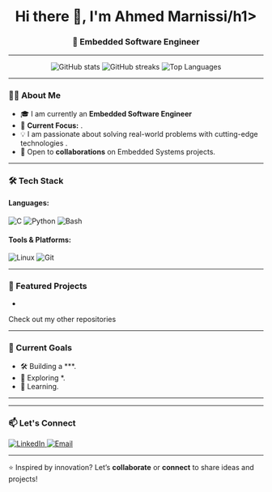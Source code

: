 <h1 align="center">Hi there 👋, I'm Ahmed Marnissi/h1>
<h3 align="center">🚀 Embedded Software Engineer</h3>

---

<p align="center">
  <img src="https://github-readme-stats.vercel.app/api?username=Ahmed-Marnissi&show_icons=true&theme=radical" alt="GitHub stats" />
  <img src="https://github-readme-streak-stats.herokuapp.com/?user=Ahmed-Marnissi&theme=radical" alt="GitHub streaks" />
  <img src="https://github-readme-stats.vercel.app/api/top-langs/?username=Ahmed-Marnissi&layout=compact&theme=radical" alt="Top Languages" />
</p>

---

### 👨‍💻 About Me
- 🎓 I am currently an **Embedded Software Engineer**
- 🌱 **Current Focus:** .
- 💡 I am passionate about solving real-world problems with cutting-edge technologies .
- 💼 Open to **collaborations** on Embedded Systems projects.

---

### 🛠️ Tech Stack
#### Languages:
![C](https://img.shields.io/badge/C-00599C?style=for-the-badge&logo=c&logoColor=white)
![Python](https://img.shields.io/badge/Python-3776AB?style=for-the-badge&logo=python&logoColor=white)
![Bash](https://img.shields.io/badge/Bash-4EAA25?style=for-the-badge&logo=gnubash&logoColor=white)

#### Tools & Platforms:

![Linux](https://img.shields.io/badge/Linux-FCC624?style=for-the-badge&logo=linux&logoColor=black)
![Git](https://img.shields.io/badge/Git-F05032?style=for-the-badge&logo=git&logoColor=white)


---

### 🌟 Featured Projects
- 
Check out my other repositories

---

### 🎯 Current Goals
- 🛠️ Building a ***.
- 🚀 Exploring *.
- 📘 Learning.

---

---

### 📫 Let's Connect
<p align="left">
  <a href="https://www.linkedin.com/in/ahmedmarnissi/" target="_blank">
    <img src="https://img.shields.io/badge/LinkedIn-0077B5?style=for-the-badge&logo=linkedin&logoColor=white" alt="LinkedIn">
  </a>
  <a href="mailto:ahmed.marnissi202@gmail.com.com" target="_blank">
    <img src="https://img.shields.io/badge/Email-D14836?style=for-the-badge&logo=gmail&logoColor=white" alt="Email">
  </a>
</p>

---

⭐️ Inspired by innovation? Let’s **collaborate** or **connect** to share ideas and projects!
